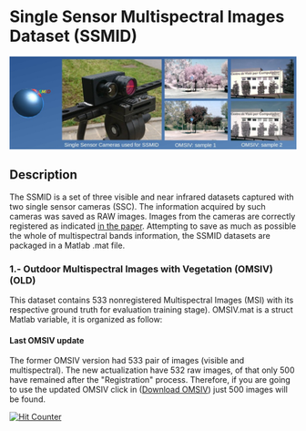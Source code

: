 # Single Sensor Multispectral Images Dataset (SSMID)

<div align='center'>
<img src="images/bannerSSMID.jpg" width="800"/>
</div>

## Description

The SSMID is a set of three visible and near infrared datasets captured with two single sensor cameras (SSC).
The information acquired by such cameras was saved as RAW images. Images from the cameras are 
correctly registered as indicated [in the paper](http://www.cvc.uab.es/~asappa/publications/C__IEEE_IPTA_2017.pdf). 
Attempting to save as much as possible the whole of multispectral bands information, 
the SSMID datasets are packaged in a Matlab .mat file.

### 1.- Outdoor Multispectral Images with Vegetation (OMSIV) (OLD)
This dataset contains 533 nonregistered  Multispectral Images (MSI) with its respective ground truth for 
evaluation training stage). OMSIV.mat is a struct Matlab variable, it is organized as follow:

#### Last OMSIV update
The former OMSIV version had 533 pair of images (visible and multispectral). The new actualization have  532 raw images, of that only 500 have remained after the "Registration" process. Therefore, if you are going to use the updated OMSIV  click in ([Download OMSIV](https://drive.google.com/file/d/1KDi-JJLgMeM6iVN6WXbsAxSzL-_6lIJv/view?usp=sharing)) just 500 images will be found.


<!-- Start of Simple-Counter Code -->
<a href="http://www.simple-counter.com/" target="_blank"><img src="http://www.simple-counter.com/hit.php?id=zrvfdff&nd=8&nc=3&bc=1" border="0" alt="Hit Counter"></a>
<!-- End of Simple-Counter Code -->
